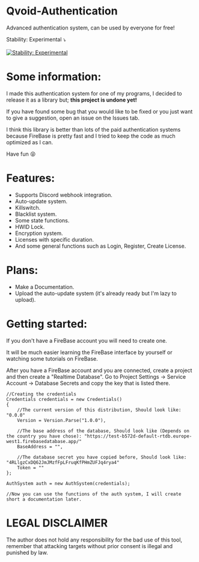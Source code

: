 # Qvoid-Authentication
Advanced authentication system, can be used by everyone for free!

Stability: Experimental ⤵️ <br><br>
[![Stability: Experimental](https://masterminds.github.io/stability/experimental.svg)](https://masterminds.github.io/stability/experimental.html)

# Some information:
I made this authentication system for one of my programs, I decided to release it as a library but; **this project is undone yet!**

If you have found some bug that you would like to be fixed or you just want to give a suggestion, open an issue on the Issues tab.

I think this library is better than lots of the paid authentication systems because FireBase is pretty fast and I tried to keep the code as much optimized as I can.

Have fun 😝

# Features:
* Supports Discord webhook integration.
* Auto-update system.
* Killswitch.
* Blacklist system.
* Some state functions.
* HWID Lock.
* Encryption system.
* Licenses with specific duration.
* And some general functions such as Login, Register, Create License.

# Plans:
* Make a Documentation.
* Upload the auto-update system (it's already ready but I'm lazy to upload).

# Getting started:
If you don't have a FireBase account you will need to create one.

It will be much easier learning the FireBase interface by yourself or watching some tutorials on FireBase. 

After you have a FireBase account and you are connected, create a project and then create a "Realtime Database".
Go to Project Settings -> Service Account -> Database Secrets and copy the key that is listed there.

```
//Creating the credentials
Credentials credentials = new Credentials()
{
    //The current version of this distribution, Should look like: "0.0.0"
    Version = Version.Parse("1.0.0"),
    
    //The base address of the database, Should look like (Depends on the country you have chose): "https://test-b572d-default-rtdb.europe-west1.firebasedatabase.app/"
    BaseAddress = "",
    
    //The database secret you have copied before, Should look like: "4RLlgzCxDQ62JmJMzfFpLFruqKfPHmZUFJq4rya4"
    Token = ""
};

AuthSystem auth = new AuthSystem(credentials);

//Now you can use the functions of the auth system, I will create short a documentation later.
```

# LEGAL DISCLAIMER

The author does not hold any responsibility for the bad use of this tool, remember that attacking targets without prior consent is illegal and punished by law.
